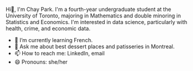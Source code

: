 Hi👋, I'm Chay Park. I'm a fourth-year undergraduate student at the University of Toronto, majoring in Mathematics and double minoring in Statistics and Economics. I'm interested in data science, particularly with health, crime, and economic data.

- 🌱 I’m currently learning French.
- 💬 Ask me about best dessert places and patisseries in Montreal.
- 📫 How to reach me: LinkedIn, email
- 😄 Pronouns: she/her
  
<!--
**Chay-HyunminPark/Chay-HyunminPark** is a ✨ _special_ ✨ repository because its `README.md` (this file) appears on your GitHub profile.

Here are some ideas to get you started:

- 🔭 I’m currently working on US anxiety and depressive disorder in US from 2020 to 2024.
- 🌱 I’m currently learning French.
- 👯 I’m looking to collaborate on ... (figuring it out)
- 🤔 I’m looking for help with ...(figuring it out)
- 💬 Ask me about best dessert places, patisserie in Montreal.
- 📫 How to reach me: LinkedIn, email
- 😄 Pronouns: she/her
- ⚡ Fun fact: 
-->
